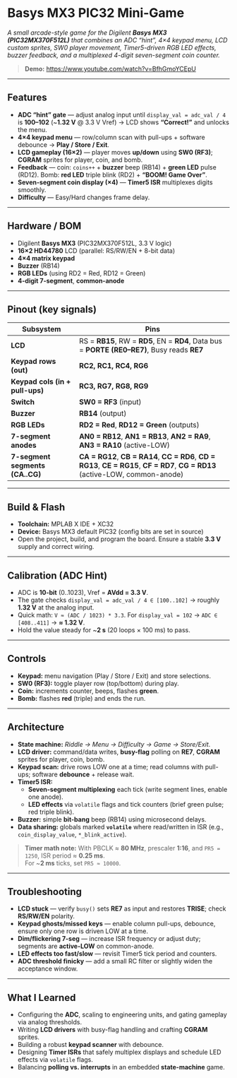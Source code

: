 

# Basys MX3 PIC32 Mini-Game

*A small arcade-style game for the Digilent **Basys MX3 (PIC32MX370F512L)** that combines an ADC “hint”, 4×4 keypad menu, LCD custom sprites, SW0 player movement, Timer5-driven RGB LED effects, buzzer feedback, and a multiplexed 4-digit seven-segment coin counter.*

> **Demo:** https://www.youtube.com/watch?v=BfhGmoYCEpU
---

## Features
- **ADC “hint” gate** — adjust analog input until `display_val = adc_val / 4` is **100–102** (~**1.32 V** @ 3.3 V Vref) → LCD shows **“Correct!”** and unlocks the menu.  
- **4×4 keypad menu** — row/column scan with pull-ups + software debounce → **Play / Store / Exit**.  
- **LCD gameplay (16×2)** — player moves **up/down** using **SW0 (RF3)**; **CGRAM** sprites for player, coin, and bomb.  
- **Feedback** — coin: `coins++` + **buzzer** beep (RB14) + **green LED** pulse (RD12). Bomb: **red LED** triple blink (RD2) + **“BOOM! Game Over”**.  
- **Seven-segment coin display (×4)** — **Timer5 ISR** multiplexes digits smoothly.  
- **Difficulty** — Easy/Hard changes frame delay.

---

## Hardware / BOM
- Digilent **Basys MX3** (PIC32MX370F512L, 3.3 V logic)  
- **16×2 HD44780** LCD (parallel: RS/RW/EN + 8-bit data)  
- **4×4 matrix keypad**  
- **Buzzer** (RB14)  
- **RGB LEDs** (using RD2 = Red, RD12 = Green)  
- **4-digit 7-segment**, **common-anode**

---

## Pinout (key signals)

| Subsystem | Pins |
|---|---|
| **LCD** | RS = **RB15**, RW = **RD5**, EN = **RD4**, Data bus = **PORTE (RE0–RE7)**, Busy reads **RE7** |
| **Keypad rows (out)** | **RC2, RC1, RC4, RG6** |
| **Keypad cols (in + pull-ups)** | **RC3, RG7, RG8, RG9** |
| **Switch** | **SW0 = RF3** (input) |
| **Buzzer** | **RB14** (output) |
| **RGB LEDs** | **RD2 = Red**, **RD12 = Green** (outputs) |
| **7-segment anodes** | **AN0 = RB12**, **AN1 = RB13**, **AN2 = RA9**, **AN3 = RA10** (active-LOW) |
| **7-segment segments (CA..CG)** | **CA = RG12**, **CB = RA14**, **CC = RD6**, **CD = RG13**, **CE = RG15**, **CF = RD7**, **CG = RD13** (active-LOW, common-anode) |


---

## Build & Flash
- **Toolchain:** MPLAB X IDE + XC32  
- **Device:** Basys MX3 default PIC32 (config bits are set in source)  
- Open the project, build, and program the board. Ensure a stable **3.3 V** supply and correct wiring.

---

## Calibration (ADC Hint)
- ADC is **10-bit** (0..1023), Vref = **AVdd = 3.3 V**.  
- The gate checks `display_val = adc_val / 4 ∈ [100..102]` → roughly **1.32 V** at the analog input.  
- Quick math: `V ≈ (ADC / 1023) * 3.3`. For `display_val = 102` → `ADC ∈ [408..411]` → **≈ 1.32 V**.  
- Hold the value steady for ~**2 s** (20 loops × 100 ms) to pass.

---

## Controls
- **Keypad:** menu navigation (Play / Store / Exit) and store selections.  
- **SW0 (RF3):** toggle player row (top/bottom) during play.  
- **Coin:** increments counter, beeps, flashes **green**.  
- **Bomb:** flashes **red** (triple) and ends the run.

---

## Architecture
- **State machine:** *Riddle → Menu → Difficulty → Game → Store/Exit*.  
- **LCD driver:** command/data writes, **busy-flag** polling on **RE7**, **CGRAM** sprites for player, coin, bomb.  
- **Keypad scan:** drive rows LOW one at a time; read columns with pull-ups; software **debounce** + release wait.  
- **Timer5 ISR:**  
  - **Seven-segment multiplexing** each tick (write segment lines, enable one anode).  
  - **LED effects** via `volatile` flags and tick counters (brief green pulse; red triple blink).  
- **Buzzer:** simple **bit-bang** beep (RB14) using microsecond delays.  
- **Data sharing:** globals marked **`volatile`** where read/written in ISR (e.g., `coin_display_value`, `*_blink_active`).

> **Timer math note:** With PBCLK ≈ **80 MHz**, prescaler **1:16**, and `PR5 = 1250`, ISR period ≈ **0.25 ms**.  
> For ~**2 ms** ticks, set `PR5 ≈ 10000`.

---

## Troubleshooting
- **LCD stuck** — verify `busy()` sets **RE7** as input and restores **TRISE**; check **RS/RW/EN** polarity.  
- **Keypad ghosts/missed keys** — enable column pull-ups, debounce, ensure only one row is driven LOW at a time.  
- **Dim/flickering 7-seg** — increase ISR frequency or adjust duty; segments are **active-LOW** on common-anode.  
- **LED effects too fast/slow** — revisit Timer5 tick period and counters.  
- **ADC threshold finicky** — add a small RC filter or slightly widen the acceptance window.

---

## What I Learned
- Configuring the **ADC**, scaling to engineering units, and gating gameplay via analog thresholds.  
- Writing **LCD drivers** with busy-flag handling and crafting **CGRAM** sprites.  
- Building a robust **keypad scanner** with debounce.  
- Designing **Timer ISRs** that safely multiplex displays and schedule LED effects via `volatile` flags.  
- Balancing **polling vs. interrupts** in an embedded **state-machine** game.
